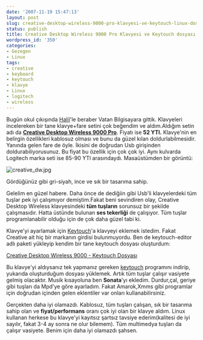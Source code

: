 ```yaml
---
date: '2007-11-19 15:47:13'
layout: post
slug: creative-desktop-wireless-9000-pro-klavyesi-ve-keytouch-linux-dosyasi
status: publish
title: Creative Desktop Wireless 9000 Pro Klavyesi ve Keytouch dosyası
wordpress_id: '350'
categories:
- Gezegen
- Linux
tags:
- creative
- keyboard
- keytouch
- klavye
- Linux
- logitech
- wireless
---
```


Bugün okul çıkışında [Halil](http://kirikkalem.blogspot.com/)'le beraber Vatan Bilgisayara gittik. Klavyeleri incelereken bir tane klavye+fare setini çok beğendim ve aldım.Aldığım setin adı da **[Creative Desktop Wireless 9000 Pro](http://tr.creative.com/products/product.asp?category=243&subcategory=246&product=11493)**. Fiyatı ise **52 YTl.** Klavye'nin en belirgin özellikleri kablosuz olması ve bunu da güzel kılan doldurlabilmesidir. Yanında gelen fare de öyle. İkisini de doğrudan Usb girişinden doldurabiliyorusunuz. Bu fiyat bu özellik için çok çok iyi. Aynı kulvarda Logitech marka seti ise 85-90 YTl arasındaydı. Masaüstümden bir görüntü:

![creative_dw.jpg](http://blog.arsln.org/image/creative_dw.jpg)


Gördüğünüz gibi gri-siyah, ince ve sık bir tasarıma sahip. 

Gelelim en güzel habere. Daha önce de dediğiin gibi Usb'li klavyelerdeki tüm tuşlar pek iyi çalışmıyor demiştim.Fakat beni sevindiren olay, Creative Desktop Wireless klavyesindeki **tüm tuşların** sorunsuz bir şekilde çalışmasıdır. Hatta üstünde bulunan **ses tekerliği** de çalışıyor. Tüm tuşlar programlanabilir olduğu için de çok daha güzel tabi ki.

Klavye'yi ayarlamak için [Keytouch](http://keytouch.sourceforge.net/)'a klavyeyi eklemek istedim. Fakat Creative ait hiç bir markanın girdisi bulunmuyordu. Ben de keytouch-editor adlı paketi yükleyip kendim bir tane keytouch dosyası oluşturdum:

[Creative Desktop Wireless 9000 - Keytouch Dosyası](http://blog.arsln.org/dosya/creative_wireless_9000)

Bu klavye'yi aldıysanız tek yapmanız gereken [keytouch](http://keytouch.sourceforge.net/) programını indirip, yukarıda oluşturduğum dosyası yüklemek. Artık tüm tuşlar çalışır vasiyete gelmiş olacaktır. Musik kısayoluna ben **Sonata**'yı ekledim. Durdur,çal, geriye gibi tuşları da Mpd'ye göre ayarladım. Fakat Amarok,Xmms gibi programlar için doğrudan içinden gelen eklentiler var onları kullanabilirsiniz. 

Gerçekten daha iyi olamazdı. Kablosuz, tüm tuşları çalışan, sık bir tasarıma sahip olan ve **fiyat/performans** oranı çok iyi olan bir klavye aldım. Linux kullanan herkese bu klavye'yi kayıtsız şartsız tavsiye ederim(kalitesi de iyi sayılır, fakat 3-4 ay sonra ne olur bilemem). Tüm multimedya tuşları da çalışır vasiyete. Benim için daha iyi olamazdı şahsen. 

